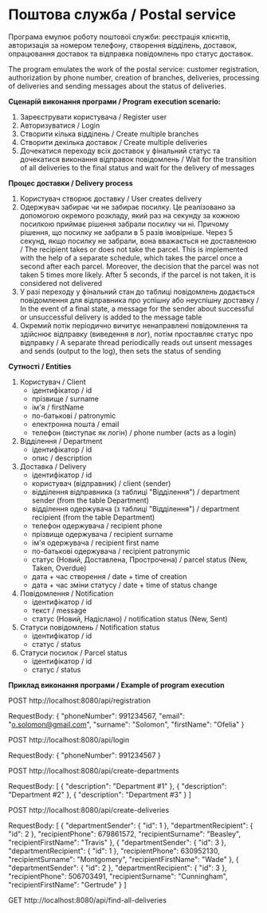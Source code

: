 # Поштова служба / Postal service
Програма емулює роботу поштової служби: реєстрація клієнтів, авторизація за номером телефону, створення відділень, доставок, опрацювання доставок та відправка повідомлень про статус доставок.

The program emulates the work of the postal service: customer registration, authorization by phone number, creation of branches, deliveries, processing of deliveries and sending messages about the status of deliveries.

**Сценарій виконання програми / Program execution scenario:**
1) Зареєструвати користувача / Register user
2) Авторизуватися / Login
3) Створити кілька відділень / Create multiple branches
4) Створити декілька доставок / Create multiple deliveries
5) Дочекатися переходу всіх доставок у фінальний статус та дочекатися виконання відправок повідомлень / Wait for the transition of all deliveries to the final status and wait for the delivery of messages

**Процес доставки / Delivery process**
1) Користувач створює доставку / User creates delivery
2) Одержувач забирає чи не забирає посилку. Це реалізовано за допомогою окремого розкладу, який раз на секунду за кожною посилкою приймає рішення забрали посилку чи ні. Причому рішення, що посилку не забрали в 5 разів імовірніше. Через 5 секунд, якщо посилку не забрали, вона вважається не доставленою / The recipient takes or does not take the parcel. This is implemented with the help of a separate schedule, which takes the parcel once a second after each parcel. Moreover, the decision that the parcel was not taken 5 times more likely. After 5 seconds, if the parcel is not taken, it is considered not delivered
3) У разі переходу у фінальний стан до таблиці повідомлень додається повідомлення для відправника про успішну або неуспішну доставку / In the event of a final state, a message for the sender about successful or unsuccessful delivery is added to the message table
4) Окремий потік періодично вичитує ненаправлені повідомлення та здійснює відправку (виведення в лог), потім проставляє статус про відправку / A separate thread periodically reads out unsent messages and sends (output to the log), then sets the status of sending

**Сутності / Entities**
1. Користувач / Client
   * ідентифікатор / id
   * прізвище / surname
   * ім'я / firstName
   * по-батькові / patronymic
   * електронна пошта / email
   * телефон (виступає як логін) / phone number (acts as a login)
2. Відділення / Department
   * ідентифікатор / id
   * опис / description
3. Доставка / Delivery
   * ідентифікатор / id
   * користувач (відправник) / client (sender)
   * відділення відправника (з таблиці "Відділення") / department sender (from the table Department)
   * відділення одержувача (з таблиці "Відділення") / department recipient (from the table Department)
   * телефон одержувача / recipient phone
   * прізвище одержувача / recipient surname
   * ім'я одержувача / recipient first name
   * по-батькові одержувача / recipient patronymic
   * статус (Новий, Доставлена, Прострочена) / parcel status (New, Taken, Overdue)
   * дата + час створення / date + time of creation
   * дата + час зміни статусу / date + time of status change
4. Повідомлення / Notification
   * ідентифікатор / id
   * текст / message
   * статус (Новий, Надіслано) / notification status (New, Sent)
5. Статуси повідомлень / Notification status
   * ідентифікатор / id
   * статус / status
6. Статуси посилок / Parcel status
   * ідентифікатор / id
   * статус / status

**Приклад виконання програми / Example of program execution**

POST http://localhost:8080/api/registration

RequestBody:
{
"phoneNumber": 991234567,
"email": "o.solomon@gmail.com",
"surname": "Solomon",
"firstName": "Ofelia"
}

POST http://localhost:8080/api/login

RequestBody:
{
"phoneNumber": 991234567
}

POST http://localhost:8080/api/create-departments

RequestBody:
[
{
"description": "Department #1"
},
{
"description": "Department #2"
},
{
"description": "Department #3"
}
]

POST http://localhost:8080/api/create-deliveries

RequestBody:
[
{
"departmentSender": {
"id": 1
},
"departmentRecipient": {
"id": 2
},
"recipientPhone": 679861572,
"recipientSurname": "Beasley",
"recipientFirstName": "Travis"
},
{
"departmentSender": {
"id": 3
},
"departmentRecipient": {
"id": 1
},
"recipientPhone": 630952130,
"recipientSurname": "Montgomery",
"recipientFirstName": "Wade"
},
{
"departmentSender": {
"id": 2
},
"departmentRecipient": {
"id": 3
},
"recipientPhone": 506703491,
"recipientSurname": "Cunningham",
"recipientFirstName": "Gertrude"
}
]

GET http://localhost:8080/api/find-all-deliveries

